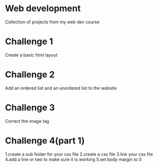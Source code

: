 # Web development
Collection of projects from my web dev course

# Challenge 1
Create a basic html layout

# Challenge 2
Add an ordered list and an unordered list to the website

# Challenge 3 
Correct the image tag

# Challenge 4(part 1) 
1.create a sub folder for your css file
2.create a css file 
3.link your css file
4.add a line or two to make sure it is working 
5.set body margin to 0
